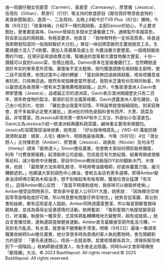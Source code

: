 由一班靚仔靚女倪嘉雯（Carmen）、黃嘉雯（Carmaney）、廖慧儀（Jessica）、伍倩彤（Gillian）、蔡景行（行仔）等主持的飲食節目《鄰住買好嘢至抵食特約︰美食新聞報道》，逢周一、二及周四、五晚上8點今於TVB Plus（82台）播映。今晚（9月2日）「故事味緣」介紹不一樣的兩餸飯，主廚Damon的初心，不止要求飽肚，更重要是美味。Damon曾經在多間米芝蓮餐廳工作，通曉製作多國菜色，對自家出品的兩餸飯，有極高要求，他直言︰「我哋嘅特色一定係高質素，係食過我啲嘢就知道同一般兩餸飯好大分別。」單從一味招牌菜豚肉生薑燒就見工夫，生薑燒醬汁混入了4款薑，還加入青蘋果及威士忌 令醬油層次更豐富。一個兩餸飯收費約70蚊，在灣仔區來說收費合理，幫襯過的食客都大讚食物層次豐富，十份一價錢可以食到fusion菜，性價比極高。Damon原本在星級餐廳打工，忽然轉跑道源於年初的單車意外受傷。康復後不宜太粗勞，剛巧獲邀請擔任兩餸飯主廚時，便二話不說答應，他憶述當中心理的轉變︰「當初係無諗過做兩餸飯，唔係唔鍾意或者抗拒，只係無諗過。既然有呢個機會當然會試，我對米芝蓮有份崇拜同執着，所以最想成為香港第一間有米芝蓮推薦嘅兩餸飯。」此外，今集居港澳洲人Gavin會帶廖慧儀（Jessica），品嚐最正宗的澳洲菜，Gavin表示澳洲開國歷史只有二百年，很多款食物的製法，都源於前宗主國英格蘭。Gavin透露澳洲人愛吃雞批，自己由小吃到大，他說︰「雞批食出我童年回憶，平時返學就食細細個批，到家庭聚會，差不多每家必定整大雞批。」澳洲批的特色是餡料會有西芹、大蔥、蔬菜及菇，非常豐富。而Jessica非常欣賞一款BAP和牛三文治，外貌似小型漢堡包。Gavin又為Jessica介紹一款澳洲經典醬料蔬菜醬，鹹味重主要用來搽麵包。Jessica形容聞落豉油味很重，她笑說︰「好似我咃嘅腐乳。」《WD-40 萬能防銹潤滑劑呈獻︰傾家．入宅》播映今、明兩晚最後兩集，今晚（9月1日）4位「港女野人」主持陳若思（Amber）、廖慧儀（Jessica）、胡美貽（Nicole）及何泳芍（Honey）請來「裝修達人」Simon擔任嘉賓，他會教大家如何預防裝修爛尾，利用「付費查察服務」起清裝修公司底細，包括是否有欠款紀錄、結業再開或壞賬等前科，減少裝修中伏機會。節目中Simon教授初級版DIY如何翻新木門、木傢俱，他說︰「最簡單方法係用乳膠漆，平時用嚟油牆嗰啲，好處係覆蓋力強，幾污糟都遮到。」他建議大家到調色中心揀油，會較五金店有更多選擇。即場Amber變身油漆師傅示範為木板油漆，想不到做起來有板有眼，獲幾位港女猛讚「有天份」，逗得Amber開心反問︰「我當平時搽粉底咁，我係咪可以做裝修佬喇。」Amber接受訪問時表示，曾為家中星星人公仔DIY大屋，她笑說︰「因為睇住佢哋孤零零放喺枱度好可憐，所以特意整咗間屋仔畀佢哋住。」她笑言從客廳、窗台到書枱抽屜，都有這班星星人蹤跡。Amber同時透露愛整潔，所以每星期都會跟母親執屋，並成為兩母女促進感情的活動，她興奮說︰「每到星期六執屋就變家庭日，好溫馨。執屋係一種享受，尤其係將亂糟糟嘅地方變整齊，超有成就感。」她自言會播住歌，邊執邊跳當做健身運動。Amber直言最難接受廁所亂及污糟，一見到毛巾亂丟、有水漬，就會毫不猶豫動手清潔。明晚（9月2日）最後一集請來職業收納師Suki擔任嘉賓，她分享很多時為喪偶的客人執拾舊物時，會先關顧對方的感受︰「要先表達關心，唔係一去就丟嘢。其實呢樣都係其次，清理係幫佢哋到下一個階段。」收納師變成擺渡人，為生者走出陰霾。同時Suki又會即場傳授「斷捨離」大法。© 2023 Bastillepost. All rights reserved.© 2025 Bastillepost. All rights reserved.